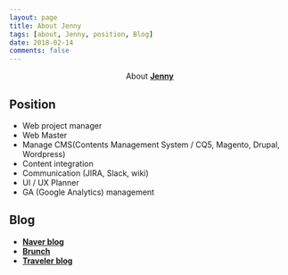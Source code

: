```yaml
---
layout: page
title: About Jenny
tags: [about, Jenny, position, Blog]
date: 2018-02-14
comments: false
---
```


<center>About <a href="https://www.linkedin.com/in/jenny-jang"><b>Jenny</b></a></center>

## Position
* Web project manager
* Web Master
* Manage CMS(Contents Management System / CQ5, Magento, Drupal, Wordpress)
* Content integration
* Communication (JIRA, Slack, wiki)
* UI / UX Planner
* GA (Google Analytics) management

## Blog
* <a href="https://blog.naver.com/syjang3689"><b>Naver blog</b></a>
* <a href="https://brunch.co.kr/@bigpicture"><b>Brunch</b></a>
* <a href="http://bigpicture.dothome.co.kr/"><b>Traveler blog</b></a>


<!-- ## Preview

{% capture images %}
    https://cloud.githubusercontent.com/assets/754514/14509720/61c61058-01d6-11e6-93ab-0918515ecd56.png
    https://cloud.githubusercontent.com/assets/754514/14509716/61ac6c8e-01d6-11e6-879f-8308883de790.png
{% endcapture %}
{% include gallery images=images caption="Screenshots of Moon Theme" cols=2 %}

See a [live version of Moon](http://taylantatli.github.io/Moon) hosted on GitHub.

## Getting Started

To learn how to install and use this theme check out the [Setup Guide](http://taylantatli.me/Moon/moon-theme/) for more information.

[Install Moon](https://github.com/TaylanTatli/Moon){: .btn} -->
